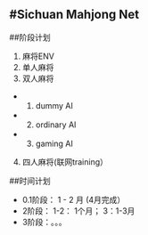 #Sichuan Mahjong Net
----

##阶段计划

1. 麻将ENV
2. 单人麻将
3. 双人麻将
- 1. dummy AI
- 2. ordinary AI
- 3. gaming AI
4. 四人麻将(联网training）


##时间计划

- 0.1阶段： 1 - 2 月 (4月完成）
- 2阶段： 1-2： 1个月； 3：1-3月
- 3阶段：。。。
